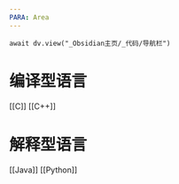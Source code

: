 ```yaml
---
PARA: Area
---
```

```dataviewjs
await dv.view("_Obsidian主页/_代码/导航栏")
```

# 编译型语言
[[C]]
[[C++]]

# 解释型语言
[[Java]]
[[Python]]
